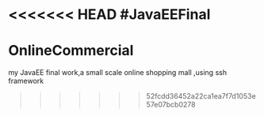 <<<<<<< HEAD
#JavaEEFinal
=======
# OnlineCommercial
my JavaEE final work,a small scale online shopping mall ,using ssh framework
>>>>>>> 52fcdd36452a22ca1ea7f7d1053e57e07bcb0278
